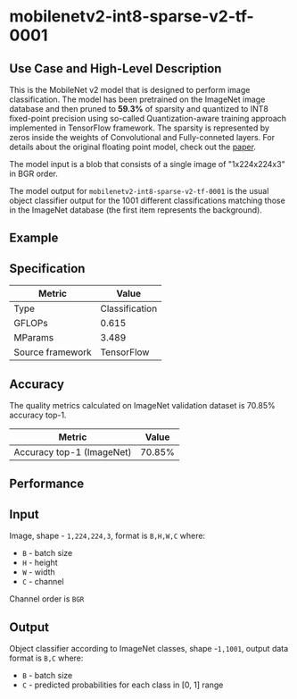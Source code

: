 # mobilenetv2-int8-sparse-v2-tf-0001

## Use Case and High-Level Description

This is the MobileNet v2 model that is designed to perform image classification. The model has been pretrained on the ImageNet image database and then pruned to **59.3%** of sparsity and quantized to INT8 fixed-point precision using so-called Quantization-aware training approach implemented in TensorFlow framework. The sparsity is represented by zeros inside the weights of Convolutional and Fully-conneted layers. For details about the original floating point model, check out the [paper](https://arxiv.org/pdf/1801.04381.pdf).

The model input is a blob that consists of a single image of "1x224x224x3" in BGR order.

The model output for `mobilenetv2-int8-sparse-v2-tf-0001` is the usual object classifier output for the 1001 different classifications matching those in the ImageNet database (the first item represents the background).

## Example

## Specification

| Metric            | Value         |
|-------------------|---------------|
| Type              | Classification|
| GFLOPs            | 0.615         |
| MParams           | 3.489         |
| Source framework  | TensorFlow    |

## Accuracy

The quality metrics calculated on ImageNet validation dataset is 70.85% accuracy top-1.

| Metric                    | Value         |
|---------------------------|---------------|
| Accuracy top-1 (ImageNet) |        70.85% |

## Performance

## Input

Image, shape - `1,224,224,3`, format is `B,H,W,C` where:

- `B` - batch size
- `H` - height
- `W` - width
- `C` - channel

Channel order is `BGR`

## Output

Object classifier according to ImageNet classes, shape -`1,1001`, output data format is `B,C` where:

- `B` - batch size
- `C` - predicted probabilities for each class in  [0, 1] range

